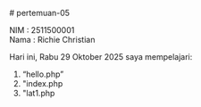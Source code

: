 # pertemuan-05

NIM : 2511500001<br>
Nama : Richie Christian<br>

Hari ini, Rabu 29 Oktober 2025 saya mempelajari:
<ol>
<li>“hello.php”</li>
<li>"index.php</li>
<li>"lat1.php</li>
</ol>
